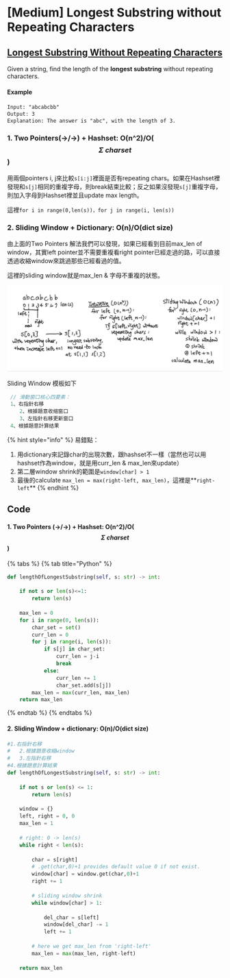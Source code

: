 # \[Medium\] Longest Substring without Repeating Characters

## [Longest Substring Without Repeating Characters](https://leetcode.com/problems/longest-substring-without-repeating-characters/)

Given a string, find the length of the **longest substring** without repeating characters.

#### Example

```text
Input: "abcabcbb"
Output: 3 
Explanation: The answer is "abc", with the length of 3. 
```



### 1. Two Pointers\(-&gt;/-&gt;\) + Hashset: O\(n^2\)/O\( $$\Sigma \ charset$$ \)

用兩個pointers i, j來比較`s[i:j]`裡面是否有repeating chars。如果在Hashset裡發現和`s[j]`相同的重複字母，則break結束比較；反之如果沒發現`s[j]`重複字母，則加入字母到Hashset裡並且update max length。

這裡`for i in range(0,len(s))，for j in range(i, len(s))`  


### 2. Sliding Window + Dictionary: O\(n\)/O\(dict size\)

由上面的Two Pointers 解法我們可以發現，如果已經看到目前max\_len of window，其實left pointer並不需要重複看right pointer已經走過的路，可以直接透過收縮window來跳過那些已經看過的值。

這裡的sliding window就是max\_len & 字母不重複的狀態。

![](../.gitbook/assets/longest_substring.jpg)

Sliding Window 模板如下

```go
 // 滑動窗口核心四要素：
 1、右指針右移 
    2、根據題意收缩窗口 
    3、左指針右移更新窗口 
 4、根據題意計算结果
```

{% hint style="info" %}
易錯點：  
1. 用dictionary來記錄char的出現次數，跟hashset不一樣（當然也可以用hashset作為window，就是用curr\_len & max\_len來update）  
2. 第二層window shrink的範圍是`window[char] > 1`  
3. 最後的calculate `max_len = max(right-left, max_len)`，這裡是**`right-left`**
{% endhint %}



## Code

#### 1. Two Pointers \(-&gt;/-&gt;\) + Hashset: O\(n^2\)/O\( $$\Sigma \ charset$$ \)

{% tabs %}
{% tab title="Python" %}
```python
def lengthOfLongestSubstring(self, s: str) -> int:

    if not s or len(s)<=1:
        return len(s)
    
    max_len = 0
    for i in range(0, len(s)):
        char_set = set()
        curr_len = 0
        for j in range(i, len(s)):
            if s[j] in char_set:
                curr_len = j-i
                break
            else:
                curr_len += 1
                char_set.add(s[j])
        max_len = max(curr_len, max_len)
    return max_len
```
{% endtab %}
{% endtabs %}

#### 2. Sliding Window + dictionary: O\(n\)/O\(dict size\)

```python
#1.右指針右移
#   2.根據題意收縮window
#   3.左指針右移
#4.根據題意計算結果
def lengthOfLongestSubstring(self, s: str) -> int:

    if not s or len(s) <= 1:
        return len(s)
    
    window = {}
    left, right = 0, 0
    max_len = 1
    
    # right: 0 -> len(s)
    while right < len(s):
        
        char = s[right]
        # .get(char,0)+1 provides default value 0 if not exist. 
        window[char] = window.get(char,0)+1
        right += 1
        
        # sliding window shrink
        while window[char] > 1:
            
            del_char = s[left]
            window[del_char] -= 1
            left += 1
            
        # here we get max_len from 'right-left'
        max_len = max(max_len, right-left)
    
    return max_len
```

